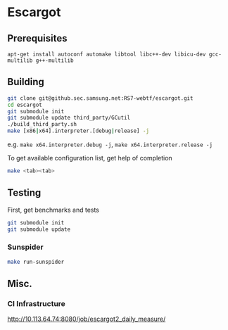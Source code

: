 # Escargot

## Prerequisites
```
apt-get install autoconf automake libtool libc++-dev libicu-dev gcc-multilib g++-multilib
```

## Building

``` sh
git clone git@github.sec.samsung.net:RS7-webtf/escargot.git
cd escargot
git submodule init
git submodule update third_party/GCutil
./build_third_party.sh
make [x86|x64].interpreter.[debug|release] -j
```

e.g. `make x64.interpreter.debug -j`, `make x64.interpreter.release -j`

To get available configuration list, get help of completion

``` sh
make <tab><tab>
```

## Testing

First, get benchmarks and tests


``` sh
git submodule init
git submodule update
```

### Sunspider

```sh
make run-sunspider
```

## Misc.

### CI Infrastructure

http://10.113.64.74:8080/job/escargot2_daily_measure/
